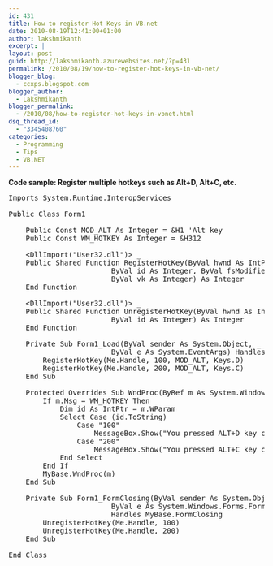 ```yaml
---
id: 431
title: How to register Hot Keys in VB.net
date: 2010-08-19T12:41:00+01:00
author: lakshmikanth
excerpt: |
layout: post
guid: http://lakshmikanth.azurewebsites.net/?p=431
permalink: /2010/08/19/how-to-register-hot-keys-in-vb-net/
blogger_blog:
  - ccxps.blogspot.com
blogger_author:
  - Lakshmikanth
blogger_permalink:
  - /2010/08/how-to-register-hot-keys-in-vbnet.html
dsq_thread_id:
  - "3345408760"
categories:
  - Programming
  - Tips
  - VB.NET
---
```

**Code sample: Register multiple hotkeys such as Alt+D, Alt+C, etc.**

<pre>Imports System.Runtime.InteropServices<br /><br />Public Class Form1<br /><br />    Public Const MOD_ALT As Integer = &H1 'Alt key<br />    Public Const WM_HOTKEY As Integer = &H312<br /><br />    &lt;DllImport("User32.dll")> _<br />    Public Shared Function RegisterHotKey(ByVal hwnd As IntPtr, _<br />                        ByVal id As Integer, ByVal fsModifiers As Integer, _<br />                        ByVal vk As Integer) As Integer<br />    End Function<br /><br />    &lt;DllImport("User32.dll")> _<br />    Public Shared Function UnregisterHotKey(ByVal hwnd As IntPtr, _<br />                        ByVal id As Integer) As Integer<br />    End Function<br /><br />    Private Sub Form1_Load(ByVal sender As System.Object, _<br />                        ByVal e As System.EventArgs) Handles MyBase.Load<br />        RegisterHotKey(Me.Handle, 100, MOD_ALT, Keys.D)<br />        RegisterHotKey(Me.Handle, 200, MOD_ALT, Keys.C)<br />    End Sub<br /><br />    Protected Overrides Sub WndProc(ByRef m As System.Windows.Forms.Message)<br />        If m.Msg = WM_HOTKEY Then<br />            Dim id As IntPtr = m.WParam<br />            Select Case (id.ToString)<br />                Case "100"<br />                    MessageBox.Show("You pressed ALT+D key combination")<br />                Case "200"<br />                    MessageBox.Show("You pressed ALT+C key combination")<br />            End Select<br />        End If<br />        MyBase.WndProc(m)<br />    End Sub<br /><br />    Private Sub Form1_FormClosing(ByVal sender As System.Object, _<br />                        ByVal e As System.Windows.Forms.FormClosingEventArgs) _<br />                        Handles MyBase.FormClosing<br />        UnregisterHotKey(Me.Handle, 100)<br />        UnregisterHotKey(Me.Handle, 200)<br />    End Sub<br /><br />End Class</pre>